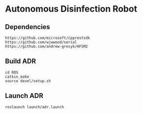 # Autonomous Disinfection Robot

## Dependencies
```
https://github.com/microsoft/cpprestsdk
https://github.com/wjwwood/serial
https://github.com/andrew-gresyk/HFSM2
```

## Build ADR
```
cd ROS
catkin_make
source devel/setup.sh
```

## Launch ADR
```
roslaunch launch/adr.launch
```
